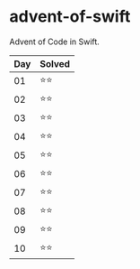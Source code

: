 # advent-of-swift
Advent of Code in Swift.

|Day|Solved|
|---|------|
|01 |⭐️⭐️|
|02 |⭐️⭐️|
|03 |⭐️⭐️|
|04 |⭐️⭐️|
|05 |⭐️⭐️|
|06 |⭐️⭐️|
|07 |⭐️⭐️|
|08 |⭐️⭐️|
|09 |⭐️⭐️|
|10 |⭐️⭐️|
